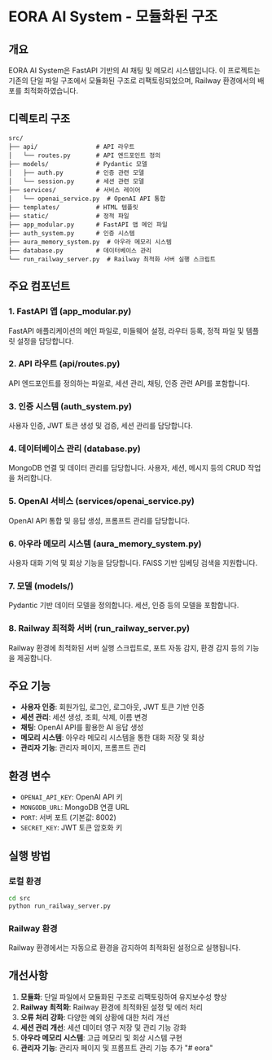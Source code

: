 # EORA AI System - 모듈화된 구조

## 개요

EORA AI System은 FastAPI 기반의 AI 채팅 및 메모리 시스템입니다. 이 프로젝트는 기존의 단일 파일 구조에서 모듈화된 구조로 리팩토링되었으며, Railway 환경에서의 배포를 최적화하였습니다.

## 디렉토리 구조

```
src/
├── api/                # API 라우트
│   └── routes.py       # API 엔드포인트 정의
├── models/             # Pydantic 모델
│   ├── auth.py         # 인증 관련 모델
│   └── session.py      # 세션 관련 모델
├── services/           # 서비스 레이어
│   └── openai_service.py  # OpenAI API 통합
├── templates/          # HTML 템플릿
├── static/             # 정적 파일
├── app_modular.py      # FastAPI 앱 메인 파일
├── auth_system.py      # 인증 시스템
├── aura_memory_system.py  # 아우라 메모리 시스템
├── database.py         # 데이터베이스 관리
└── run_railway_server.py  # Railway 최적화 서버 실행 스크립트
```

## 주요 컴포넌트

### 1. FastAPI 앱 (app_modular.py)

FastAPI 애플리케이션의 메인 파일로, 미들웨어 설정, 라우터 등록, 정적 파일 및 템플릿 설정을 담당합니다.

### 2. API 라우트 (api/routes.py)

API 엔드포인트를 정의하는 파일로, 세션 관리, 채팅, 인증 관련 API를 포함합니다.

### 3. 인증 시스템 (auth_system.py)

사용자 인증, JWT 토큰 생성 및 검증, 세션 관리를 담당합니다.

### 4. 데이터베이스 관리 (database.py)

MongoDB 연결 및 데이터 관리를 담당합니다. 사용자, 세션, 메시지 등의 CRUD 작업을 처리합니다.

### 5. OpenAI 서비스 (services/openai_service.py)

OpenAI API 통합 및 응답 생성, 프롬프트 관리를 담당합니다.

### 6. 아우라 메모리 시스템 (aura_memory_system.py)

사용자 대화 기억 및 회상 기능을 담당합니다. FAISS 기반 임베딩 검색을 지원합니다.

### 7. 모델 (models/)

Pydantic 기반 데이터 모델을 정의합니다. 세션, 인증 등의 모델을 포함합니다.

### 8. Railway 최적화 서버 (run_railway_server.py)

Railway 환경에 최적화된 서버 실행 스크립트로, 포트 자동 감지, 환경 감지 등의 기능을 제공합니다.

## 주요 기능

- **사용자 인증**: 회원가입, 로그인, 로그아웃, JWT 토큰 기반 인증
- **세션 관리**: 세션 생성, 조회, 삭제, 이름 변경
- **채팅**: OpenAI API를 활용한 AI 응답 생성
- **메모리 시스템**: 아우라 메모리 시스템을 통한 대화 저장 및 회상
- **관리자 기능**: 관리자 페이지, 프롬프트 관리

## 환경 변수

- `OPENAI_API_KEY`: OpenAI API 키
- `MONGODB_URL`: MongoDB 연결 URL
- `PORT`: 서버 포트 (기본값: 8002)
- `SECRET_KEY`: JWT 토큰 암호화 키

## 실행 방법

### 로컬 환경

```bash
cd src
python run_railway_server.py
```

### Railway 환경

Railway 환경에서는 자동으로 환경을 감지하여 최적화된 설정으로 실행됩니다.

## 개선사항

1. **모듈화**: 단일 파일에서 모듈화된 구조로 리팩토링하여 유지보수성 향상
2. **Railway 최적화**: Railway 환경에 최적화된 설정 및 에러 처리
3. **오류 처리 강화**: 다양한 예외 상황에 대한 처리 개선
4. **세션 관리 개선**: 세션 데이터 영구 저장 및 관리 기능 강화
5. **아우라 메모리 시스템**: 고급 메모리 및 회상 시스템 구현
6. **관리자 기능**: 관리자 페이지 및 프롬프트 관리 기능 추가 "# eora"  
